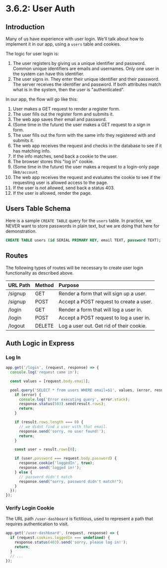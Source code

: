 # 3.6.2: User Auth

## Introduction

Many of us have experience with user login. We'll talk about how to implement it in our app, using a `users` table and cookies.

The logic for user login is:

1. The user registers by giving us a unique identifier and password. Common unique identifiers are emails and usernames. Only one user in the system can have this identifier.
2. The user signs in. They enter their unique identifier and their password. The server receives the identifier and password. If both attributes match what is in the system, then the user is "authenticated".

In our app, the flow will go like this:

1. User makes a GET request to render a register form.
2. The user fills out the register form and submits it.
3. The web app saves their email and password.
4. \(Some time in the future\) the user makes a GET request to a sign in form.
5. The user fills out the form with the same info they registered with and submits it.
6. The web app receives the request and checks in the database to see if it has matching info.
7. If the info matches, send back a cookie to the user.
8. The browser stores this "log in" cookie.
9. \(Some time in the future\) the user makes a request to a login-only page like`/account`
10. The web app receives the request and evaluates the cookie to see if the requesting user is allowed access to the page.
11. If the user is not allowed, send back a status 403.
12. If the user is allowed, render the page.

## Users Table Schema

Here is a sample `CREATE TABLE` query for the `users` table. In practice, we NEVER want to store passwords in plain text, but we are doing that here for demonstration.

```sql
CREATE TABLE users (id SERIAL PRIMARY KEY, email TEXT, password TEXT);
```

## Routes

The following types of routes will be necessary to create user login functionality as described above.

| URL Path | Method | Purpose                                  |
| :------- | :----- | :--------------------------------------- |
| /signup  | GET    | Render a form that will sign up a user.  |
| /signup  | POST   | Accept a POST request to create a user.  |
| /login   | GET    | Render a form that will log a user in.   |
| /login   | POST   | Accept a POST request to log a user in.  |
| /logout  | DELETE | Log a user out. Get rid of their cookie. |

## Auth Logic in Express

### Log In

```javascript
app.get('/login', (request, response) => {
  console.log('request came in');

  const values = [request.body.email];

  pool.query('SELECT * from users WHERE email=$1', values, (error, result) => {
    if (error) {
      console.log('Error executing query', error.stack);
      response.status(503).send(result.rows);
      return;
    }

    if (result.rows.length === 0) {
      // we didnt find a user with that email.
      response.send('sorry, no user found!');
      return;
    }

    const user = result.rows[0];

    if (user.password === request.body.password) {
      response.cookie('loggedIn', true);
      response.send('logged in!');
    } else {
      // password didn't match
      response.send("sorry, password didn't match!");
    }
  });
});
```

### Verify Login Cookie

The URL path `/user-dashboard` is fictitious, used to represent a path that requires authentication to visit.

```javascript
app.get('/user-dashboard', (request, response) => {
  if (request.cookies.loggedIn === undefined) {
    response.status(403).send('sorry, please log in!');
    return;
  }
  // ...
});
```

